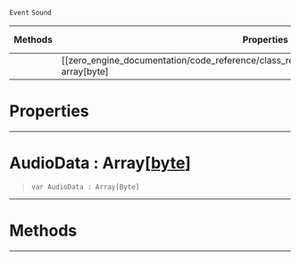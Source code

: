  `Event` `Sound`



|Methods|Properties|Base Classes|Derived Classes|
|---|---|---|---|
| |[[zero_engine_documentation/code_reference/class_reference/audiobytedataevent/#audiodata-array[byte] | AudioData]]|[event](https://github.com/zeroengineteam/ZeroDocs/blob/master/code_reference/class_reference/event.markdown)| |


 #  Properties


---  
 #  AudioData : Array[[byte](https://github.com/zeroengineteam/ZeroDocs/blob/master/code_reference/zilch_base_types/byte.markdown)]

> 
> ``` lang=cpp, name=Zilch
> var AudioData : Array[Byte]


---  
 #  Methods


---  
 

 